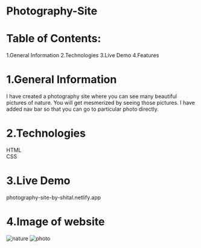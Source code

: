# Photography-Site
# Table of Contents:
1.General Information 2.Technologies 3.Live Demo 4.Features
# 1.General Information
I have created a photography site where you can see many beautiful pictures of nature.
You will get mesmerized by seeing those pictures. I have added nav bar so that you can go to particular photo directly.
# 2.Technologies
HTML <br/>
CSS
# 3.Live Demo
photography-site-by-shital.netlify.app
# 4.Image of website
![nature](https://user-images.githubusercontent.com/88958994/132827855-97e08599-5228-44d0-8c5c-8f80d2e29b37.JPG)
![photo](https://user-images.githubusercontent.com/88958994/132827870-acf65747-c0c3-4b0f-b2fe-bb2f43cff1ce.JPG)

